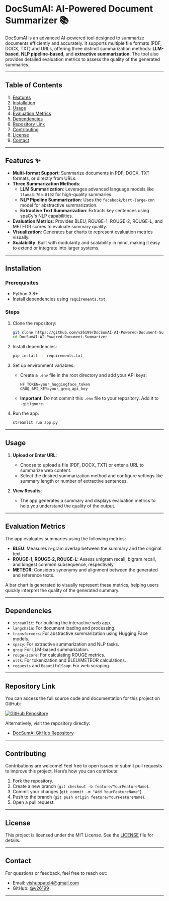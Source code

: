 # DocSumAI: AI-Powered Document Summarizer 📚

DocSumAI is an advanced AI-powered tool designed to summarize documents efficiently and accurately. It supports multiple file formats (PDF, DOCX, TXT) and URLs, offering three distinct summarization methods: **LLM-based**, **NLP pipeline-based**, and **extractive summarization**. The tool also provides detailed evaluation metrics to assess the quality of the generated summaries.

---

## Table of Contents

1. [Features](#features)
2. [Installation](#installation)
3. [Usage](#usage)
4. [Evaluation Metrics](#evaluation-metrics)
5. [Dependencies](#dependencies)
6. [Repository Link](#repository-link)
7. [Contributing](#contributing)
8. [License](#license)
9. [Contact](#contact)

---

## Features ✨

- **Multi-format Support**: Summarize documents in PDF, DOCX, TXT formats, or directly from URLs.
- **Three Summarization Methods**:
  - **LLM Summarization**: Leverages advanced language models like `llama3-70b-8192` for high-quality summaries.
  - **NLP Pipeline Summarization**: Uses the `facebook/bart-large-cnn` model for abstractive summarization.
  - **Extractive Text Summarization**: Extracts key sentences using spaCy's NLP capabilities.
- **Evaluation Metrics**: Provides BLEU, ROUGE-1, ROUGE-2, ROUGE-L, and METEOR scores to evaluate summary quality.
- **Visualization**: Generates bar charts to represent evaluation metrics visually.
- **Scalability**: Built with modularity and scalability in mind, making it easy to extend or integrate into larger systems.

---

## Installation

### Prerequisites
- Python 3.8+
- Install dependencies using `requirements.txt`.

### Steps
1. Clone the repository:
   ```bash
   git clone https://github.com/v26199/DocSumAI-AI-Powered-Document-Summarizer.git
   cd DocSumAI-AI-Powered-Document-Summarizer
   ```

2. Install dependencies:
   ```bash
   pip install -r requirements.txt
   ```

3. Set up environment variables:
   - Create a `.env` file in the root directory and add your API keys:
     ```
     HF_TOKEN=your_huggingface_token
     GROQ_API_KEY=your_groq_api_key
     ```
   - **Important**: Do not commit this `.env` file to your repository. Add it to `.gitignore`.

4. Run the app:
   ```bash
   streamlit run app.py
   ```

---

## Usage

1. **Upload or Enter URL**:
   - Choose to upload a file (PDF, DOCX, TXT) or enter a URL to summarize web content.
   - Select the desired summarization method and configure settings like summary length or number of extractive sentences.

2. **View Results**:
   - The app generates a summary and displays evaluation metrics to help you understand the quality of the output.

---

## Evaluation Metrics

The app evaluates summaries using the following metrics:
- **BLEU**: Measures n-gram overlap between the summary and the original text.
- **ROUGE-1, ROUGE-2, ROUGE-L**: Assess unigram recall, bigram recall, and longest common subsequence, respectively.
- **METEOR**: Considers synonymy and alignment between the generated and reference texts.

A bar chart is generated to visually represent these metrics, helping users quickly interpret the quality of the generated summary.

---

## Dependencies

- `streamlit`: For building the interactive web app.
- `langchain`: For document loading and processing.
- `transformers`: For abstractive summarization using Hugging Face models.
- `spacy`: For extractive summarization and NLP tasks.
- `groq`: For LLM-based summarization.
- `rouge-score`: For calculating ROUGE metrics.
- `nltk`: For tokenization and BLEU/METEOR calculations.
- `requests` and `BeautifulSoup`: For web scraping.

---

## Repository Link

You can access the full source code and documentation for this project on GitHub:

[![GitHub Repository](https://img.shields.io/badge/GitHub-Repository-blue?style=for-the-badge&logo=github)](https://github.com/v26199/DocSumAI-AI-Powered-Document-Summarizer)

Alternatively, visit the repository directly:
- [DocSumAI GitHub Repository](https://github.com/v26199/DocSumAI-AI-Powered-Document-Summarizer)

---

## Contributing

Contributions are welcome! Feel free to open issues or submit pull requests to improve this project. Here’s how you can contribute:

1. Fork the repository.
2. Create a new branch (`git checkout -b feature/YourFeatureName`).
3. Commit your changes (`git commit -m "Add YourFeatureName"`).
4. Push to the branch (`git push origin feature/YourFeatureName`).
5. Open a pull request.

---

## License

This project is licensed under the MIT License. See the [LICENSE](LICENSE) file for details.

---

## Contact

For questions or feedback, feel free to reach out:

- Email: vishubpatel4@gmail.com
- GitHub: [@v26199](https://github.com/v26199)


---
